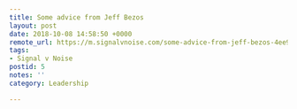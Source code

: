 ```yaml
---
title: Some advice from Jeff Bezos
layout: post
date: 2018-10-08 14:58:50 +0000
remote_url: https://m.signalvnoise.com/some-advice-from-jeff-bezos-4ee95086c76b
tags:
- Signal v Noise
postid: 5
notes: ''
category: Leadership

---
```

